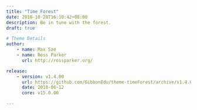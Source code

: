 ```yaml
---
title: "Time Forest"
date: 2018-10-28T16:10:42+08:00
description: Be in tune with the forest.
draft: true

# Theme Details
author: 
    - name: Max Sze
    - name: Ross Parker
      url: http://rossparker.org/

release: 
    - version: v1.4.00
      url: https://github.com/GibbonEdu/theme-timeForest/archive/v1.4.00.zip
      date: 2018-06-12
      core: v15.0.00

---
```


